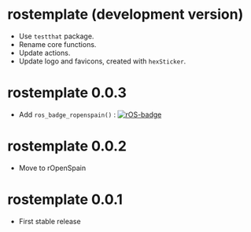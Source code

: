 # rostemplate (development version)

-   Use `testthat` package.
-   Rename core functions.
-   Update actions.
-   Update logo and favicons, created with `hexSticker`.


# rostemplate 0.0.3

-   Add `ros_badge_ropenspain()` : [![rOS-badge](https://ropenspain.github.io/rostemplate/reference/figures/ropenspain-badge.svg)](https://ropenspain.es/)

# rostemplate 0.0.2

-   Move to rOpenSpain

# rostemplate 0.0.1

-   First stable release
